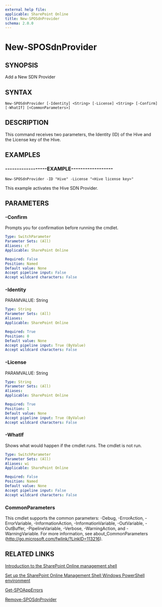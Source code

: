 ```yaml
---
external help file: 
applicable: SharePoint Online
title: New-SPOSdnProvider
schema: 2.0.0
---
```


# New-SPOSdnProvider

## SYNOPSIS
Add a New SDN Provider


## SYNTAX

```
New-SPOSdnProvider [-Identity] <String> [-License] <String> [-Confirm] [-WhatIf] [<CommonParameters>]
```


## DESCRIPTION
This command receives two parameters, the Identity (ID) of the Hive and the License key of the Hive.


## EXAMPLES

### ------------------EXAMPLE------------------

```
New-SPOSdnProvider -ID "Hive" -License "<Hive license key>"
```

This example activates the Hive SDN Provider.


## PARAMETERS

### -Confirm
Prompts you for confirmation before running the cmdlet.

```yaml
Type: SwitchParameter
Parameter Sets: (All)
Aliases: cf
Applicable: SharePoint Online

Required: False
Position: Named
Default value: None
Accept pipeline input: False
Accept wildcard characters: False
```

### -Identity
PARAMVALUE: String


```yaml
Type: String
Parameter Sets: (All)
Aliases: 
Applicable: SharePoint Online

Required: True
Position: 0
Default value: None
Accept pipeline input: True (ByValue)
Accept wildcard characters: False
```

### -License
PARAMVALUE: String


```yaml
Type: String
Parameter Sets: (All)
Aliases: 
Applicable: SharePoint Online

Required: True
Position: 1
Default value: None
Accept pipeline input: True (ByValue)
Accept wildcard characters: False
```

### -WhatIf
Shows what would happen if the cmdlet runs.
The cmdlet is not run.

```yaml
Type: SwitchParameter
Parameter Sets: (All)
Aliases: wi
Applicable: SharePoint Online

Required: False
Position: Named
Default value: None
Accept pipeline input: False
Accept wildcard characters: False
```

### CommonParameters
This cmdlet supports the common parameters: -Debug, -ErrorAction, -ErrorVariable, -InformationAction, -InformationVariable, -OutVariable, -OutBuffer, -PipelineVariable, -Verbose, -WarningAction, and -WarningVariable. For more information, see about_CommonParameters (http://go.microsoft.com/fwlink/?LinkID=113216).


## RELATED LINKS

[Introduction to the SharePoint Online management shell]()

[Set up the SharePoint Online Management Shell Windows PowerShell environment]()

[Get-SPOAppErrors](Get-SPOAppErrors.md)

[Remove-SPOSdnProvider](Remove-SPOSdnProvider.md)